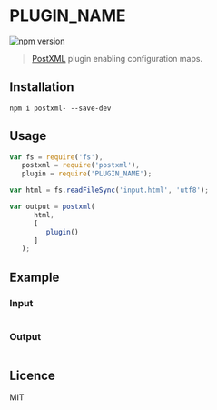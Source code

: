 # PLUGIN_NAME
[![npm version][npm-image]][npm-url]

> [PostXML] plugin enabling configuration maps.

## Installation
`npm i postxml- --save-dev`

## Usage
```js
var fs = require('fs'),
   postxml = require('postxml'),
   plugin = require('PLUGIN_NAME');

var html = fs.readFileSync('input.html', 'utf8');

var output = postxml(
      html,
      [
         plugin()
      ]
   );
```

## Example

### Input
```html

```

### Output
```html

```

## Licence
MIT

[PostXML]: https://github.com/postxml/postxml

[npm-url]: https://www.npmjs.org/package/PLUGIN_NAME
[npm-image]: http://img.shields.io/npm/v/PLUGIN_NAME.svg?style=flat-square
